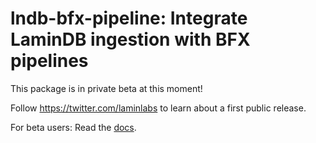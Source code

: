 # lndb-bfx-pipeline: Integrate LaminDB ingestion with BFX pipelines

This package is in private beta at this moment!

Follow https://twitter.com/laminlabs to learn about a first public release.

For beta users: Read the [docs](https://lamin.ai/docs/lndb-bfx-pipeline).

